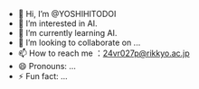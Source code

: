 - 👋 Hi, I’m @YOSHIHITODOI
- 👀 I’m interested in AI.
- 🌱 I’m currently learning AI.
- 💞️ I’m looking to collaborate on ...
- 📫 How to reach me ：24vr027p@rikkyo.ac.jp
- 😄 Pronouns: ...
- ⚡ Fun fact: ...

<!---
YOSHIHITODOI/YOSHIHITODOI is a ✨ special ✨ repository because its `README.md` (this file) appears on your GitHub profile.
You can click the Preview link to take a look at your changes.
--->
